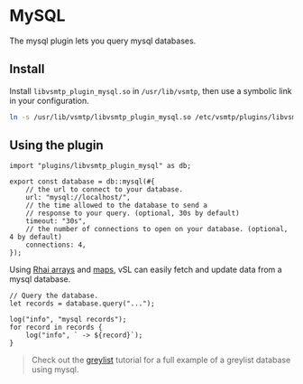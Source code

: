 # MySQL

The mysql plugin lets you query mysql databases.

## Install

Install `libvsmtp_plugin_mysql.so` in `/usr/lib/vsmtp`, then use a symbolic link in your configuration.

```sh
ln -s /usr/lib/vsmtp/libvsmtp_plugin_mysql.so /etc/vsmtp/plugins/libvsmtp_plugin_mysql.so
```

## Using the plugin

```rust,ignore
import "plugins/libvsmtp_plugin_mysql" as db;

export const database = db::mysql(#{
    // the url to connect to your database.
    url: "mysql://localhost/",
    // the time allowed to the database to send a
    // response to your query. (optional, 30s by default)
    timeout: "30s",
    // the number of connections to open on your database. (optional, 4 by default)
    connections: 4,
});
```

Using [Rhai arrays](https://rhai.rs/book/language/arrays.html) and [maps](https://rhai.rs/book/language/object-maps.html#object-maps), vSL can easily fetch and update data from a mysql database.

```rust,ignore
// Query the database.
let records = database.query("...");

log("info", "mysql records");
for record in records {
    log("info", ` -> ${record}`);
}
```

> Check out the [greylist](../../tuto/1/greylist.md) tutorial for a full example of a greylist database using mysql.